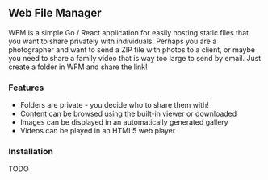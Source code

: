 ## Web File Manager

WFM is a simple Go / React application for easily hosting static files that you want to share privately with individuals. Perhaps you are a photographer and want to send a ZIP file with photos to a client, or maybe you need to share a family video that is way too large to send by email. Just create a folder in WFM and share the link!

### Features

- Folders are private - you decide who to share them with!
- Content can be browsed using the built-in viewer or downloaded
- Images can be displayed in an automatically generated gallery
- Videos can be played in an HTML5 web player

### Installation

TODO
